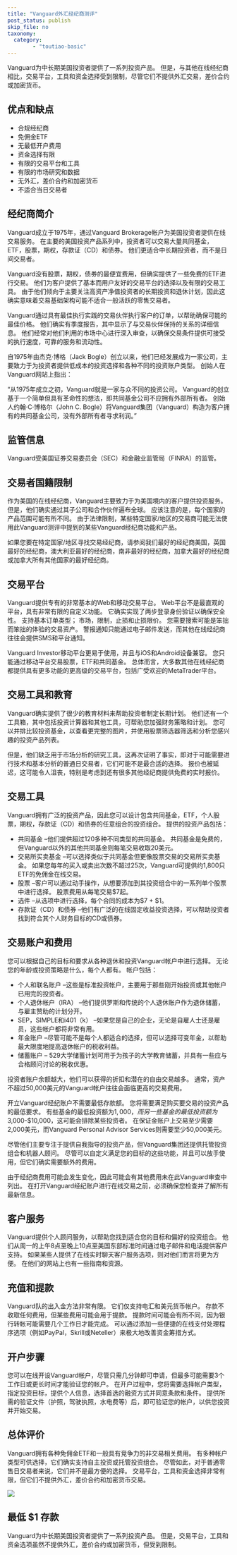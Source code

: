 ```yaml
---
title: "Vanguard外汇经纪商测评"
post_status: publish
skip_file: no
taxonomy:
  category:
        - "toutiao-basic"
---
```


Vanguard为中长期美国投资者提供了一系列投资产品。 但是，与其他在线经纪商相比，交易平台，工具和资金选择受到限制，尽管它们不提供外汇交易，差价合约或加密货币。

## 优点和缺点

- 合规经纪商
- 免佣金ETF
- 无最低开户费用
- 资金选择有限
- 有限的交易平台和工具
- 有限的市场研究和数据
- 无外汇，差价合约和加密货币
- 不适合当日交易者

## 经纪商简介

Vanguard成立于1975年，通过Vanguard Brokerage帐户为美国投资者提供在线交易服务。 在主要的美国投资产品系列中，投资者可以交易大量共同基金，ETF，股票，期权，存款证（CD）和债券。 他们更适合中长期投资者，而不是日间交易者。

Vanguard没有股票，期权，债券的最便宜费用，但确实提供了一些免费的ETF进行交易。 他们为客户提供了基本而用户友好的交易平台的选择以及有限的交易工具。 由于他们倾向于主要关注高资产净值投资者的长期投资和退休计划，因此这确实意味着交易基础架构可能不适合一般活跃的零售交易者。

Vanguard通过具有最佳执行实践的交易伙伴执行客户的订单，以帮助确保可能的最佳价格。 他们确实有季度报告，其中显示了与交易伙伴保持的关系的详细信息。 他们经常对他们利用的市场中心进行深入审查，以确保交易条件提供可接受的执行速度，可靠的服务和流动性。

自1975年由杰克·博格（Jack Bogle）创立以来，他们已经发展成为一家公司，主要致力于为投资者提供低成本的投资选择和各种不同的投资账户类型。 创始人在Vanguard网站上指出：

“从1975年成立之初，Vanguard就是一家与众不同的投资公司。 Vanguard的创立基于一个简单但具有革命性的想法，即共同基金公司不应拥有外部所有者。 创始人约翰·C·博格尔（John C. Bogle）将Vanguard集团（Vanguard）构造为客户拥有的共同基金公司，没有外部所有者寻求利润。”

## 监管信息

Vanguard受美国证券交易委员会（SEC）和金融业监管局（FINRA）的监管。

## 交易者国籍限制

作为美国的在线经纪商，Vanguard主要致力于为美国境内的客户提供投资服务。 但是，他们确实通过其子公司和合作伙伴遍布全球。 应该注意的是，每个国家的产品范围可能有所不同。 由于法律限制，某些特定国家/地区的交易商可能无法使用此Vanguard测评中提到的某些Vanguard经纪商功能和产品。

如果您要在特定国家/地区寻找交易经纪商，请参阅我们最好的经纪商美国，英国最好的经纪商，澳大利亚最好的经纪商，南非最好的经纪商，加拿大最好的经纪商或加拿大所有其他国家的最好经纪商。

## 交易平台

Vanguard提供专有的非常基本的Web和移动交易平台。 Web平台不是最直观的平台，具有非常有限的自定义功能。 它确实实现了两步登录身份验证以确保安全性。 支持基本订单类型； 市场，限制，止损和止损限价。 您需要搜索可能是笨拙而笨拙的体验的交易资产。 警报通知只能通过电子邮件发送，而其他在线经纪商往往会提供SMS和平台通知。

Vanguard Investor移动平台更易于使用，并且与iOS和Android设备兼容。 您只能通过移动平台交易股票，ETF和共同基金。 总体而言，大多数其他在线经纪商都提供具有更多功能的更高级的交易平台，包括广受欢迎的MetaTrader平台。

## 交易工具和教育

Vanguard确实提供了很少的教育材料来帮助投资者制定长期计划。 他们还有一个工具箱，其中包括投资计算器和其他工具，可帮助您加强财务策略和计划。 您可以并排比较投资基金，以查看更完整的图片，并使用股票筛选器筛选和分析您感兴趣的投资产品列表。

但是，他们缺乏用于市场分析的研究工具，这再次证明了事实，即对于可能需要进行技术和基本分析的普通日交易者，它们可能不是最合适的选择。 报价也被延迟，这可能令人沮丧，特别是考虑到还有很多其他经纪商提供免费的实时报价。

## 交易工具

Vanguard拥有广泛的投资产品，因此您可以设计包含共同基金，ETF，个人股票，期权，存款证（CD）和债券的任意组合的投资组合。 提供的投资产品包括：

- 共同基金 –他们提供超过120多种不同类型的共同基金。 共同基金是免费的，但Vanguard以外的其他共同基金则每笔交易收取20美元。
- 交易所买卖基金 –可以选择类似于共同基金但更像股票交易的交易所买卖基金。 如果您每年的买入或卖出次数不超过25次，Vanguard可提供约1,800只ETF的免佣金在线交易。
- 股票 –客户可以通过动手操作，从想要添加到其投资组合中的一系列单个股票中进行选择。 股票费用从每笔交易$7起。
- 选件 –从选项中进行选择，每个合同的成本为$7 + $1。
- 存款证（CD）和债券 –他们有广泛的在线固定收益投资选择，可以帮助投资者找到符合其个人财务目标的CD或债券。

## 交易账户和费用

您可以根据自己的目标和要求从各种退休和投资Vanguard帐户中进行选择。 无论您的年龄或投资策略是什么，每个人都有。 帐户包括：

- 个人和联名账户 –这些是标准投资帐户，主要用于那些刚开始投资或其他帐户已用完的投资者。
- 个人退休帐户（IRA） –他们提供罗斯和传统的个人退休账户作为退休储蓄，与雇主赞助的计划分开。
- SEP，SIMPLE和i401（k） –如果您是自己的企业，无论是自雇人士还是雇员，这些帐户都将非常有用。
- 年金账户 –尽管可能不是每个人都适合的选择，但可以选择可变年金，以帮助最大限度地提高退休帐户的税收利益。
- 储蓄账户 – 529大学储蓄计划可用于为孩子的大学教育储蓄，并具有一些应与合格顾问讨论的税收优惠。

投资者账户余额越大，他们可以获得的折扣和潜在的自由交易越多。 通常，资产不超过50,000美元的Vanguard帐户往往会面临更高的交易费用。

开立Vanguard经纪账户不需要最低存款额。 您将需要满足购买要交易的投资产品的最低要求。 有些基金的最低投资额为$1,000，而另一些基金的最低投资额为$3,000-$10,000，这可能会排除某些投资者。 在保证金账户上交易至少需要2,000美元，而Vanguard Personal Advisor Services则需要至少50,000美元。

尽管他们主要专注于提供自我指导的投资产品，但Vanguard集团还提供托管投资组合和机器人顾问。 尽管可以自定义满足您的目标的这些功能，并且可以放手使用，但它们确实需要额外的费用。

由于经纪商费用可能会发生变化，因此可能会有其他费用未在此Vanguard审查中列出。 在打开Vanguard经纪账户进行在线交易之前，必须确保您检查并了解所有最新信息。

## 客户服务

Vanguard提供个人顾问服务，以帮助您找到适合您的目标和偏好的投资组合。 他们从周一的上午8点至晚上10点至美国东部标准时间通过电子邮件和电话提供客户支持。 如果某些人提供了在线实时聊天客户服务选项，则对他们而言将更为方便。 在他们的网站上也有一些指南和资源。

## 充值和提款

Vanguard队的出入金方法非常有限。 它们仅支持电汇和美元货币帐户。 存款不收取任何费用，但某些费用可能会用于提款。 提款时间可能会有所不同，因为银行转帐可能需要几个工作日才能完成。 可以通过添加一些便捷的在线支付处理程序选项（例如PayPal，Skrill或Neteller）来极大地改善资金筹措方式。

## 开户步骤

您可以在线开设Vanguard帐户，尽管只需几分钟即可申请，但最多可能需要3个工作日或更长时间才能验证您的帐户。 在开户过程中，您将需要选择帐户类型，指定投资目标，提供个人信息，选择首选的融资方式并同意条款和条件。 提供所需的验证文件（护照，驾驶执照，水电费等）后，即可验证您的帐户，以供您投资并开始交易。

## 总体评价

Vanguard拥有各种免佣金ETF和一般具有竞争力的非交易相关费用。 有多种帐户类型可供选择，它们确实支持自主投资或托管投资组合。 尽管如此，对于普通零售日交易者来说，它们并不是最方便的选择。 交易平台，工具和资金选择非常有限，但它们不提供外汇，差价合约和加密货币交易。

![](https://cdn.fendou.la/funstoutiao/2020/10/Vanguard-Logo.png)

## 最低 $1 存款

Vanguard为中长期美国投资者提供了一系列投资产品。 但是，交易平台，工具和资金选项虽然不提供外汇，差价合约或加密货币，但受到限制。
